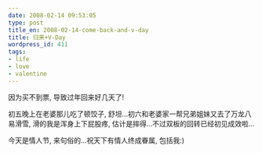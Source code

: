 ```yaml
---
date: 2008-02-14 09:53:05
type: post
title_en: 2008-02-14-come-back-and-v-day
title: 归来+V-Day
wordpress_id: 411
tags:
- life
- love
- valentine
---
```


因为买不到票, 导致过年回来好几天了!

初五晚上在老婆那儿吃了顿饺子, 舒坦...初六和老婆家一帮兄弟姐妹又去了万龙八易滑雪, 滑的我是浑身上下屁股疼, 估计是摔得...不过双板的回转已经初见成效啦...

今天是情人节, 来句俗的...祝天下有情人终成眷属, 包括我:)
